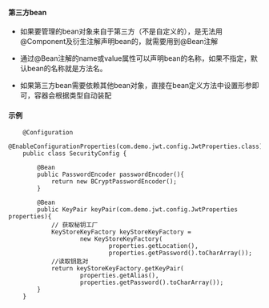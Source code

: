 #### 第三方bean

* 如果要管理的bean对象来自于第三方（不是自定义的），是无法用@Component及衍生注解声明bean的，就需要用到@Bean注解

* 通过@Bean注解的name或value属性可以声明bean的名称，如果不指定，默认bean的名称就是方法名。

* 如果第三方bean需要依赖其他bean对象，直接在bean定义方法中设置形参即可，容器会根据类型自动装配

#### 示例
```
    @Configuration
    @EnableConfigurationProperties(com.demo.jwt.config.JwtProperties.class)
    public class SecurityConfig {

        @Bean
        public PasswordEncoder passwordEncoder(){
            return new BCryptPasswordEncoder();
        }

        @Bean
        public KeyPair keyPair(com.demo.jwt.config.JwtProperties properties){
            // 获取秘钥工厂
            KeyStoreKeyFactory keyStoreKeyFactory =
                    new KeyStoreKeyFactory(
                            properties.getLocation(),
                            properties.getPassword().toCharArray());
            //读取钥匙对
            return keyStoreKeyFactory.getKeyPair(
                    properties.getAlias(),
                    properties.getPassword().toCharArray());
        }
    }
```
